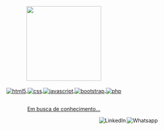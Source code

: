##
 <div align="center">
<a href="https://github.com/UskOops" title="minhas_linguagens" align="center">
  
  <img height="200em" src = "https://github-readme-stats.vercel.app/api/top-langs/?username=FeuValente&layout=compact&langs_count=7&theme=chartreuse-dark" align="center"/>
</div>

<div style="display: inline_block"><br/>
    <img align="center" alt="html5" src="https://img.shields.io/badge/HTML5-E34F26?style=for-the-badge&logo=html5&logoColor=white">
    <img align="center" alt="css" src="https://img.shields.io/badge/CSS3-1572B6?style=for-the-badge&logo=css3&logoColor=white">
    <img align="center" alt="javascript" src="https://img.shields.io/badge/JavaScript-F7DF1E?style=for-the-badge&logo=javascript&logoColor=black">
    <img align="center" alt="bootstrap" src="https://img.shields.io/badge/Bootstrap-563D7C?style=for-the-badge&logo=bootstrap&logoColor=white">
    <img align="center" alt="php" src="https://img.shields.io/badge/PHP-777BB4?style=for-the-badge&logo=php&logoColor=white">
</div><br/>

<p align = "center">
Em busca de conhecimento...
</p>

  
<a href="https://api.whatsapp.com/send?phone=+5531982804597">
    <img src = "https://img.shields.io/badge/WhatsApp-25D366?style=for-the-badge&logo=whatsapp&logoColor=white" title = "Text me" align = "right" alt = "Whatsapp">
</a>
<a href="https://www.linkedin.com/in/alfeuvalente/">
    <img src = "https://img.shields.io/badge/LinkedIn-0077B5?style=for-the-badge&logo=linkedin&logoColor=white" title = "Minha rede social" align = "right" alt = "LinkedIn">
</a>
